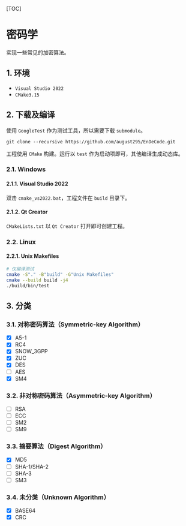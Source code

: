 [TOC]



# 密码学

实现一些常见的加密算法。



## 1. 环境

- `Visual Studio 2022`
- `CMake3.15`



## 2. 下载及编译

使用 `GoogleTest` 作为测试工具，所以需要下载 `submodule`。

```
git clone --recursive https://github.com/august295/EnDeCode.git
```

工程使用 `CMake` 构建。运行以 `test` 作为启动项即可，其他编译生成动态库。

### 2.1. Windows

#### 2.1.1. Visual Studio 2022

双击 `cmake_vs2022.bat`，工程文件在 `build` 目录下。

#### 2.1.2. Qt Creator

`CMakeLists.txt` 以 `Qt Creator` 打开即可创建工程。

### 2.2. Linux

#### 2.2.1. Unix Makefiles

```bash
# 仅编译测试
cmake -S"." -B"build" -G"Unix Makefiles"
cmake --build build -j4
./build/bin/test
```



## 3. 分类

### 3.1. 对称密码算法（Symmetric-key Algorithm）

- [x] A5-1
- [x] RC4
- [x] SNOW_3GPP
- [x] ZUC
- [x] DES
- [ ] AES
- [x] SM4

### 3.2. 非对称密码算法（Asymmetric-key Algorithm）

- [ ] RSA
- [ ] ECC
- [ ] SM2
- [ ] SM9

### 3.3. 摘要算法（Digest Algorithm）

- [x] MD5
- [ ] SHA-1/SHA-2
- [ ] SHA-3
- [ ] SM3

### 3.4. 未分类（Unknown Algorithm）

- [x] BASE64
- [x] CRC